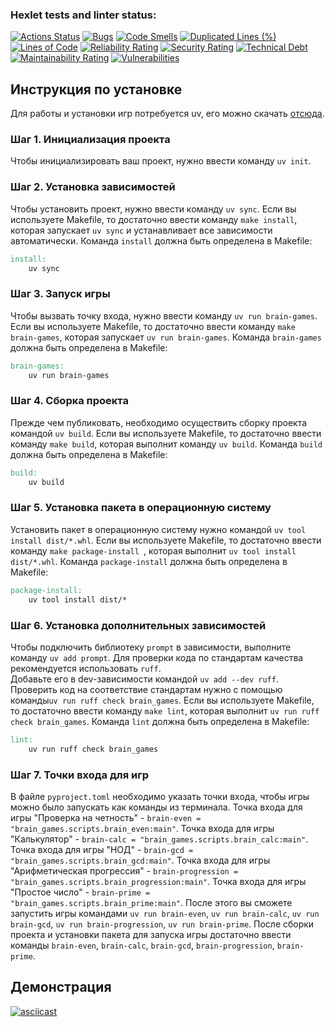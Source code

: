 ### Hexlet tests and linter status:
[![Actions Status](https://github.com/yulhom/python-project-49/actions/workflows/hexlet-check.yml/badge.svg)](https://github.com/yulhom/python-project-49/actions)
[![Bugs](https://sonarcloud.io/api/project_badges/measure?project=yulhom_python-project-49&metric=bugs)](https://sonarcloud.io/summary/new_code?id=yulhom_python-project-49)
[![Code Smells](https://sonarcloud.io/api/project_badges/measure?project=yulhom_python-project-49&metric=code_smells)](https://sonarcloud.io/summary/new_code?id=yulhom_python-project-49)
[![Duplicated Lines (%)](https://sonarcloud.io/api/project_badges/measure?project=yulhom_python-project-49&metric=duplicated_lines_density)](https://sonarcloud.io/summary/new_code?id=yulhom_python-project-49)
[![Lines of Code](https://sonarcloud.io/api/project_badges/measure?project=yulhom_python-project-49&metric=ncloc)](https://sonarcloud.io/summary/new_code?id=yulhom_python-project-49)
[![Reliability Rating](https://sonarcloud.io/api/project_badges/measure?project=yulhom_python-project-49&metric=reliability_rating)](https://sonarcloud.io/summary/new_code?id=yulhom_python-project-49)
[![Security Rating](https://sonarcloud.io/api/project_badges/measure?project=yulhom_python-project-49&metric=security_rating)](https://sonarcloud.io/summary/new_code?id=yulhom_python-project-49)
[![Technical Debt](https://sonarcloud.io/api/project_badges/measure?project=yulhom_python-project-49&metric=sqale_index)](https://sonarcloud.io/summary/new_code?id=yulhom_python-project-49)
[![Maintainability Rating](https://sonarcloud.io/api/project_badges/measure?project=yulhom_python-project-49&metric=sqale_rating)](https://sonarcloud.io/summary/new_code?id=yulhom_python-project-49)
[![Vulnerabilities](https://sonarcloud.io/api/project_badges/measure?project=yulhom_python-project-49&metric=vulnerabilities)](https://sonarcloud.io/summary/new_code?id=yulhom_python-project-49)
## Инструкция по установке
Для работы и установки игр потребуется uv, его можно скачать [отсюда](https://docs.astral.sh/uv/getting-started/installation/).
### Шаг 1. Инициализация проекта
Чтобы инициализировать ваш проект, нужно ввести команду ```uv init```.
### Шаг 2. Установка зависимостей
Чтобы установить проект, нужно ввести команду ```uv sync```.
Если вы используете Makefile, то достаточно ввести команду ```make install```, которая запускает ```uv sync``` и устанавливает все зависимости автоматически.
Команда `install` должна быть определена в Makefile:
```makefile
install:
	uv sync
```
### Шаг 3. Запуск игры
Чтобы вызвать точку входа, нужно ввести команду ```uv run brain-games```.
Если вы используете Makefile, то достаточно ввести команду ```make brain-games```, которая запускает ```uv run brain-games```.
Команда `brain-games` должна быть определена в Makefile:
```makefile
brain-games:
	uv run brain-games
```
### Шаг 4. Сборка проекта
Прежде чем публиковать, необходимо осуществить сборку проекта командой ```uv build```.
Если вы используете Makefile, то достаточно ввести команду ```make build```, которая выполнит команду ```uv build```.
Команда `build` должна быть определена в Makefile:
```makefile
build:
	uv build
```
### Шаг 5. Установка пакета в операционную систему
Установить пакет в операционную систему нужно командой ```uv tool install dist/*.whl```.
Если вы используете Makefile, то достаточно ввести команду ```make package-install ```, которая выполнит  ```uv tool install dist/*.whl```.
Команда `package-install` должна быть определена в Makefile:
```makefile
package-install:
	uv tool install dist/*
```
### Шаг 6. Установка дополнительных зависимостей 
Чтобы подключить библиотеку `prompt` в зависимости, выполните команду ```uv add prompt```.
Для проверки кода по стандартам качества рекомендуется использовать `ruff`.  
Добавьте его в dev-зависимости командой ```uv add --dev ruff```.
Проверить код на соответствие стандартам нужно с помощью команды```uv run ruff check brain_games```.
Если вы используете Makefile, то достаточно ввести команду ```make lint```, которая выполнит  ```uv run ruff check brain_games```.
Команда `lint` должна быть определена в Makefile:
```makefile
lint:
	uv run ruff check brain_games
```
### Шаг 7. Точки входа для игр
В файле `pyproject.toml` необходимо указать точки входа, чтобы игры можно было запускать как команды из терминала.
Точка входа для игры "Проверка на четность" - `brain-even = "brain_games.scripts.brain_even:main"`.
Точка входа для игры "Калькулятор" - `brain-calc = "brain_games.scripts.brain_calc:main"`.
Точка входа для игры "НОД" - `brain-gcd = "brain_games.scripts.brain_gcd:main"`.
Точка входа для игры "Арифметическая прогрессия" - `brain-progression = "brain_games.scripts.brain_progression:main"`.
Точка входа для игры "Простое число" - `brain-prime = "brain_games.scripts.brain_prime:main"`.
После этого вы сможете запустить игры командами  ```uv run brain-even```,  ```uv run brain-calc```, ```uv run brain-gcd```, ```uv run brain-progression```,  ```uv run brain-prime```.
После сборки проекта и установки пакета для запуска игры достаточно ввести команды ```brain-even```, ```brain-calc```, ```brain-gcd```,  ```brain-progression```, ```brain-prime```.
## Демонстрация 
[![asciicast](https://asciinema.org/a/tcaInEOHOKPusJlRAPcdaR8qn.svg)](https://asciinema.org/a/tcaInEOHOKPusJlRAPcdaR8qn)
